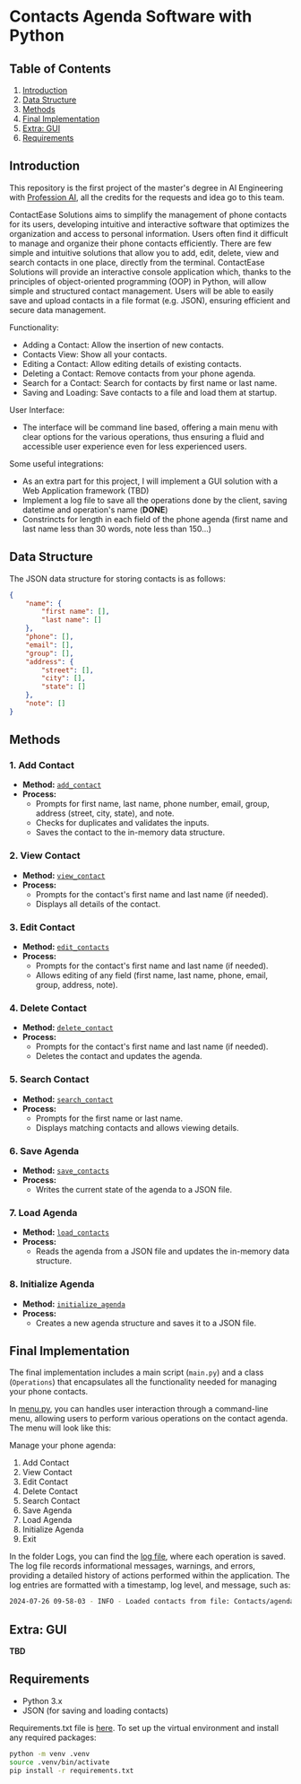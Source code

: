 # Contacts Agenda Software with Python

## Table of Contents
1. [Introduction](#introduction)
2. [Data Structure](#data-structure)
3. [Methods](#methods)
4. [Final Implementation](#final-implementation)
5. [Extra: GUI](#extra-gui)
6. [Requirements](#requirements)


## Introduction

This repository is the first project of the master's degree in AI Engineering with [Profession AI](https://profession.ai), all the credits for the requests and idea go to this team.

ContactEase Solutions aims to simplify the management of phone contacts for its users, developing intuitive and interactive software that optimizes the organization and access to personal information.
Users often find it difficult to manage and organize their phone contacts efficiently. There are few simple and intuitive solutions that allow you to add, edit, delete, view and search contacts in one place, directly from the terminal.
ContactEase Solutions will provide an interactive console application which, thanks to the principles of object-oriented programming (OOP) in Python, will allow simple and structured contact management. Users will be able to easily save and upload contacts in a file format (e.g. JSON), ensuring efficient and secure data management.

Functionality:
- Adding a Contact: Allow the insertion of new contacts.
- Contacts View: Show all your contacts.
- Editing a Contact: Allow editing details of existing contacts.
- Deleting a Contact: Remove contacts from your phone agenda.
- Search for a Contact: Search for contacts by first name or last name.
- Saving and Loading: Save contacts to a file and load them at startup.

User Interface: 
- The interface will be command line based, offering a main menu with clear options for the various operations, thus ensuring a fluid and accessible user experience even for less experienced users.

Some useful integrations:
- As an extra part for this project, I will implement a GUI solution with a Web Application framework (TBD)
- Implement a log file to save all the operations done by the client, saving datetime and operation's name (**DONE**)
- Constrincts for length in each field of the phone agenda (first name and last name less than 30 words, note less than 150...)


## Data Structure

The JSON data structure for storing contacts is as follows:

```json
{
    "name": {
        "first name": [],
        "last name": []
    },
    "phone": [],
    "email": [],
    "group": [],
    "address": {
        "street": [],
        "city": [],
        "state": []
    },
    "note": []
}
```


## Methods

### 1. Add Contact

* **Method:** [`add_contact`](src/agenda_operations.py) 
* **Process:**
  * Prompts for first name, last name, phone number, email, group, address (street, city, state), and note.
  * Checks for duplicates and validates the inputs.
  * Saves the contact to the in-memory data structure.

### 2. View Contact

* **Method:** [`view_contact`](src/agenda_operations.py) 
* **Process:**
  * Prompts for the contact's first name and last name (if needed).
  * Displays all details of the contact.

### 3. Edit Contact

* **Method:** [`edit_contacts`](src/agenda_operations.py) 
* **Process:**
  * Prompts for the contact's first name and last name (if needed).
  * Allows editing of any field (first name, last name, phone, email, group, address, note).

### 4. Delete Contact

* **Method:** [`delete_contact`](src/agenda_operations.py) 
* **Process:**
  * Prompts for the contact's first name and last name (if needed).
  * Deletes the contact and updates the agenda.

### 5. Search Contact

* **Method:** [`search_contact`](src/agenda_operations.py) 
* **Process:**
  * Prompts for the first name or last name.
  * Displays matching contacts and allows viewing details.

### 6. Save Agenda

* **Method:** [`save_contacts`](src/agenda_operations.py) 
* **Process:**
  * Writes the current state of the agenda to a JSON file.

### 7. Load Agenda

* **Method:** [`load_contacts`](src/agenda_operations.py) 
* **Process:**
  * Reads the agenda from a JSON file and updates the in-memory data structure.

### 8. Initialize Agenda

* **Method:** [`initialize_agenda`](src/agenda_operations.py) 
* **Process:**
  * Creates a new agenda structure and saves it to a JSON file.


## Final Implementation

The final implementation includes a main script (`main.py`) and a class (`Operations`) that encapsulates all the functionality needed for managing your phone contacts.

In [menu.py](main.py), you can handles user interaction through a command-line menu, allowing users to perform various operations on the contact agenda. The menu will look like this:

Manage your phone agenda:
1. Add Contact
2. View Contact
3. Edit Contact
4. Delete Contact
5. Search Contact
6. Save Agenda
7. Load Agenda
8. Initialize Agenda
9. Exit

In the folder Logs, you can find the [log file](Logs/agenda_operations.log), where each operation is saved. The log file records informational messages, warnings, and errors, providing a detailed history of actions performed within the application. The log entries are formatted with a timestamp, log level, and message, such as:

```bash
2024-07-26 09-58-03 - INFO - Loaded contacts from file: Contacts/agenda.json
```

## Extra: GUI

**TBD**

## Requirements

- Python 3.x
- JSON (for saving and loading contacts)

Requirements.txt file is [here](requirements.txt). To set up the virtual environment and install any required packages:

```bash
python -m venv .venv
source .venv/bin/activate  
pip install -r requirements.txt